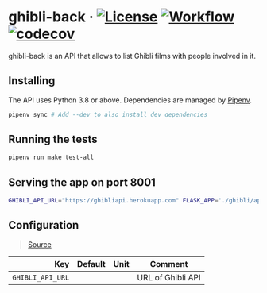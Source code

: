 # ghibli-back · [![License](https://img.shields.io/badge/License-Apache%202.0-blue.svg)](https://github.com/chris-verclytte/ghibli-back/blob/master/LICENSE) [![Workflow](https://github.com/chris-verclytte/ghibli-back/workflows/ci/badge.svg?branch=master)](https://github.com/chris-verclytte/ghibli-back/actions?query=workflow%3Aci+branch%3Amaster) [![codecov](https://codecov.io/gh/chris-verclytte/ghibli-back/branch/master/graph/badge.svg)](https://codecov.io/gh/chris-verclytte/ghibli-back)
ghibli-back is an API that allows to list Ghibli films with people involved in it.

## Installing
The API uses Python 3.8 or above.
Dependencies are managed by [Pipenv](https://github.com/pypa/pipenv).

```bash
pipenv sync # Add --dev to also install dev dependencies
```

## Running the tests
```bash
pipenv run make test-all
```

## Serving the app on port 8001
```bash
GHIBLI_API_URL="https://ghibliapi.herokuapp.com" FLASK_APP='./ghibli/api/wsgi.py' pipenv run flask run --port 8001
```

## Configuration

> [Source](./ghibli/config/config.py)

|                                        Key | Default                | Unit       | Comment                                                     |
| -----------------------------------------: | ---------------------- | ---------- | ----------------------------------------------------------- |
|                           `GHIBLI_API_URL` |                        |            | URL of Ghibli API                                           |
